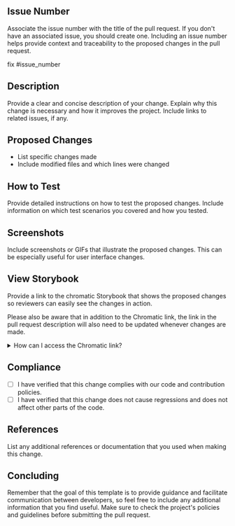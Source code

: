 ## Issue Number

Associate the issue number with the title of the pull request. If you don't have an associated issue, you should create one. Including an issue number helps provide context and traceability to the proposed changes in the pull request.

fix #issue_number

## Description

Provide a clear and concise description of your change. Explain why this change is necessary and how it improves the project. Include links to related issues, if any.

## Proposed Changes

- List specific changes made
- Include modified files and which lines were changed

## How to Test

Provide detailed instructions on how to test the proposed changes. Include information on which test scenarios you covered and how you tested.

## Screenshots

Include screenshots or GIFs that illustrate the proposed changes. This can be especially useful for user interface changes.

## View Storybook

Provide a link to the chromatic Storybook that shows the proposed changes so reviewers can easily see the changes in action.

Please also be aware that in addition to the Chromatic link, the link in the pull request description will also need to be updated whenever changes are made.

<details>
  <summary>How can I access the Chromatic link?</summary>

- Open the pull request that you wish to verify the Storybook Chromatic on.

- At the bottom of the "Checks" comment, click on "Details" next to the "Chromatic/chromatic-deployment" status.

- On the "Checks" page, you will see a list of checks. Select the "Publish to Chromatic" section.

- Scroll down until you find the section "View your Storybook at https://examplelink", that represents the desired link.

</details>

## Compliance

- [ ] I have verified that this change complies with our code and contribution policies.
- [ ] I have verified that this change does not cause regressions and does not affect other parts of the code.

## References

List any additional references or documentation that you used when making this change.

## Concluding

Remember that the goal of this template is to provide guidance and facilitate communication between developers, so feel free to include any additional information that you find useful. Make sure to check the project's policies and guidelines before submitting the pull request.

